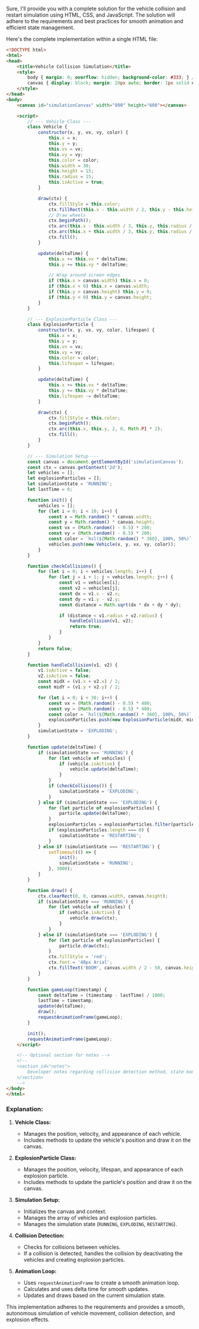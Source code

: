 Sure, I'll provide you with a complete solution for the vehicle collision and restart simulation using HTML, CSS, and JavaScript. The solution will adhere to the requirements and best practices for smooth animation and efficient state management.

Here's the complete implementation within a single HTML file:

```html
<!DOCTYPE html>
<html>
<head>
    <title>Vehicle Collision Simulation</title>
    <style>
        body { margin: 0; overflow: hidden; background-color: #333; } /* Dark background */
        canvas { display: block; margin: 20px auto; border: 1px solid #666; background-color: #000; } /* Black canvas */
    </style>
</head>
<body>
    <canvas id="simulationCanvas" width="800" height="600"></canvas>

    <script>
        // --- Vehicle Class ---
        class Vehicle {
            constructor(x, y, vx, vy, color) {
                this.x = x;
                this.y = y;
                this.vx = vx;
                this.vy = vy;
                this.color = color;
                this.width = 30;
                this.height = 15;
                this.radius = 15;
                this.isActive = true;
            }

            draw(ctx) {
                ctx.fillStyle = this.color;
                ctx.fillRect(this.x - this.width / 2, this.y - this.height / 2, this.width, this.height);
                // Draw wheels
                ctx.beginPath();
                ctx.arc(this.x - this.width / 3, this.y, this.radius / 3, 0, Math.PI * 2);
                ctx.arc(this.x + this.width / 3, this.y, this.radius / 3, 0, Math.PI * 2);
                ctx.fill();
            }

            update(deltaTime) {
                this.x += this.vx * deltaTime;
                this.y += this.vy * deltaTime;

                // Wrap around screen edges
                if (this.x > canvas.width) this.x = 0;
                if (this.x < 0) this.x = canvas.width;
                if (this.y > canvas.height) this.y = 0;
                if (this.y < 0) this.y = canvas.height;
            }
        }

        // --- ExplosionParticle Class ---
        class ExplosionParticle {
            constructor(x, y, vx, vy, color, lifespan) {
                this.x = x;
                this.y = y;
                this.vx = vx;
                this.vy = vy;
                this.color = color;
                this.lifespan = lifespan;
            }

            update(deltaTime) {
                this.x += this.vx * deltaTime;
                this.y += this.vy * deltaTime;
                this.lifespan -= deltaTime;
            }

            draw(ctx) {
                ctx.fillStyle = this.color;
                ctx.beginPath();
                ctx.arc(this.x, this.y, 2, 0, Math.PI * 2);
                ctx.fill();
            }
        }

        // --- Simulation Setup ---
        const canvas = document.getElementById('simulationCanvas');
        const ctx = canvas.getContext('2d');
        let vehicles = [];
        let explosionParticles = [];
        let simulationState = 'RUNNING';
        let lastTime = 0;

        function init() {
            vehicles = [];
            for (let i = 0; i < 10; i++) {
                const x = Math.random() * canvas.width;
                const y = Math.random() * canvas.height;
                const vx = (Math.random() - 0.5) * 200;
                const vy = (Math.random() - 0.5) * 200;
                const color = `hsl(${Math.random() * 360}, 100%, 50%)`;
                vehicles.push(new Vehicle(x, y, vx, vy, color));
            }
        }

        function checkCollisions() {
            for (let i = 0; i < vehicles.length; i++) {
                for (let j = i + 1; j < vehicles.length; j++) {
                    const v1 = vehicles[i];
                    const v2 = vehicles[j];
                    const dx = v1.x - v2.x;
                    const dy = v1.y - v2.y;
                    const distance = Math.sqrt(dx * dx + dy * dy);

                    if (distance < v1.radius + v2.radius) {
                        handleCollision(v1, v2);
                        return true;
                    }
                }
            }
            return false;
        }

        function handleCollision(v1, v2) {
            v1.isActive = false;
            v2.isActive = false;
            const midX = (v1.x + v2.x) / 2;
            const midY = (v1.y + v2.y) / 2;

            for (let i = 0; i < 30; i++) {
                const vx = (Math.random() - 0.5) * 400;
                const vy = (Math.random() - 0.5) * 400;
                const color = `hsl(${Math.random() * 360}, 100%, 50%)`;
                explosionParticles.push(new ExplosionParticle(midX, midY, vx, vy, color, 1));
            }
            simulationState = 'EXPLODING';
        }

        function update(deltaTime) {
            if (simulationState === 'RUNNING') {
                for (let vehicle of vehicles) {
                    if (vehicle.isActive) {
                        vehicle.update(deltaTime);
                    }
                }
                if (checkCollisions()) {
                    simulationState = 'EXPLODING';
                }
            } else if (simulationState === 'EXPLODING') {
                for (let particle of explosionParticles) {
                    particle.update(deltaTime);
                }
                explosionParticles = explosionParticles.filter(particle => particle.lifespan > 0);
                if (explosionParticles.length === 0) {
                    simulationState = 'RESTARTING';
                }
            } else if (simulationState === 'RESTARTING') {
                setTimeout(() => {
                    init();
                    simulationState = 'RUNNING';
                }, 3000);
            }
        }

        function draw() {
            ctx.clearRect(0, 0, canvas.width, canvas.height);
            if (simulationState === 'RUNNING') {
                for (let vehicle of vehicles) {
                    if (vehicle.isActive) {
                        vehicle.draw(ctx);
                    }
                }
            } else if (simulationState === 'EXPLODING') {
                for (let particle of explosionParticles) {
                    particle.draw(ctx);
                }
                ctx.fillStyle = 'red';
                ctx.font = '48px Arial';
                ctx.fillText('BOOM', canvas.width / 2 - 50, canvas.height / 2);
            }
        }

        function gameLoop(timestamp) {
            const deltaTime = (timestamp - lastTime) / 1000;
            lastTime = timestamp;
            update(deltaTime);
            draw();
            requestAnimationFrame(gameLoop);
        }

        init();
        requestAnimationFrame(gameLoop);
    </script>

    <!-- Optional section for notes -->
    <!--
    <section id="notes">
        Developer notes regarding collision detection method, state management, design choices, etc.
    </section>
    -->
</body>
</html>
```

### Explanation:

1. **Vehicle Class:**
    - Manages the position, velocity, and appearance of each vehicle.
    - Includes methods to update the vehicle's position and draw it on the canvas.

2. **ExplosionParticle Class:**
    - Manages the position, velocity, lifespan, and appearance of each explosion particle.
    - Includes methods to update the particle's position and draw it on the canvas.

3. **Simulation Setup:**
    - Initializes the canvas and context.
    - Manages the array of vehicles and explosion particles.
    - Manages the simulation state (`RUNNING`, `EXPLODING`, `RESTARTING`).

4. **Collision Detection:**
    - Checks for collisions between vehicles.
    - If a collision is detected, handles the collision by deactivating the vehicles and creating explosion particles.

5. **Animation Loop:**
    - Uses `requestAnimationFrame` to create a smooth animation loop.
    - Calculates and uses delta time for smooth updates.
    - Updates and draws based on the current simulation state.

This implementation adheres to the requirements and provides a smooth, autonomous simulation of vehicle movement, collision detection, and explosion effects.

<!-- Benchmark Info -->
<!-- Backend: llamacpp -->
<!-- Model: mistralai_Mistral-Small-3.1-24B-Instruct-2503-Q6_K_L.gguf -->
<!-- Prompt: vehicles.md -->
<!-- Generation Time: 52.21s -->
<!-- Fallback Used: False -->